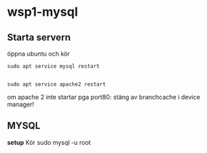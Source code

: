# wsp1-mysql

## Starta servern
öppna ubuntu och kör

	sudo apt service mysql restart
  
  
	sudo apt service apache2 restart

om apache 2 inte startar pga port80: stäng av branchcache i device manager!

## MYSQL

**setup**
Kör
	sudo mysql -u root

